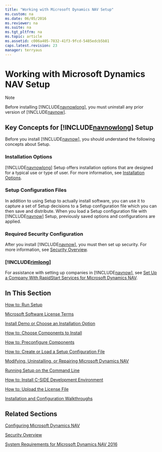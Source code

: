 ```yaml
---
title: "Working with Microsoft Dynamics NAV Setup"
ms.custom: na
ms.date: 06/05/2016
ms.reviewer: na
ms.suite: na
ms.tgt_pltfrm: na
ms.topic: article
ms.assetid: c006a405-7832-41f3-9fcd-5485edcb5b81
caps.latest.revision: 23
manager: terryaus
---
```

# Working with Microsoft Dynamics NAV Setup
> [!NOTE]  
>  Before installing [!INCLUDE[navnowlong](../dynamics-nav/includes/navnowlong_md.md)], you must uninstall any prior version of [!INCLUDE[navnow](../dynamics-nav/includes/navnow_md.md)].  
  
## Key Concepts for [!INCLUDE[navnowlong](../dynamics-nav/includes/navnowlong_md.md)] Setup  
 Before you install [!INCLUDE[navnow](../dynamics-nav/includes/navnow_md.md)], you should understand the following concepts about Setup.  
  
### Installation Options  
 [!INCLUDE[navnowlong](../dynamics-nav/includes/navnowlong_md.md)] Setup offers installation options that are designed for a typical use or type of user. For more information, see [Installation Options](../dynamics-nav/Installation-Options.md).  
  
### Setup Configuration Files  
 In addition to using Setup to actually install software, you can use it to capture a set of Setup decisions to a Setup configuration file which you can then save and distribute. When you load a Setup configuration file with [!INCLUDE[navnow](../dynamics-nav/includes/navnow_md.md)] Setup, previously saved options and configurations are applied.  
  
### Required Security Configuration  
 After you install [!INCLUDE[navnow](../dynamics-nav/includes/navnow_md.md)], you must then set up security. For more information, see [Security Overview](../dynamics-nav/Security-Overview.md).  
  
### [!INCLUDE[rimlong](../dynamics-nav/includes/rimlong_md.md)]  
 For assistance with setting up companies in [!INCLUDE[navnow](../dynamics-nav/includes/navnow_md.md)], see [Set Up a Company With RapidStart Services for Microsoft Dynamics NAV](../Topic/Set%20Up%20a%20Company%20With%20RapidStart%20Services%20for%20Microsoft%20Dynamics%20NAV.md).  
  
## In This Section  
 [How to: Run Setup](../Topic/How%20to:%20Run%20Setup.md)  
  
 [Microsoft Software License Terms](../dynamics-nav/Microsoft-Software-License-Terms.md)  
  
 [Install Demo or Choose an Installation Option](../dynamics-nav/Install-Demo-or-Choose-an-Installation-Option.md)  
  
 [How to: Choose Components to Install](../Topic/How%20to:%20Choose%20Components%20to%20Install.md)  
  
 [How to: Preconfigure Components](../Topic/How%20to:%20Preconfigure%20Components.md)  
  
 [How to: Create or Load a Setup Configuration File](../Topic/How%20to:%20Create%20or%20Load%20a%20Setup%20Configuration%20File.md)  
  
 [Modifying, Uninstalling, or Repairing Microsoft Dynamics NAV](../dynamics-nav/Modifying--Uninstalling--or-Repairing-Microsoft-Dynamics-NAV.md)  
  
 [Running Setup on the Command Line](../dynamics-nav/Running-Setup-on-the-Command-Line.md)  
  
 [How to: Install C\-SIDE Development Environment](../Topic/How%20to:%20Install%20C-SIDE%20Development%20Environment.md)  
  
 [How to: Upload the License File](../Topic/How%20to:%20Upload%20the%20License%20File.md)  
  
 [Installation and Configuration Walkthroughs](../dynamics-nav/Installation-and-Configuration-Walkthroughs.md)  
  
## Related Sections  
 [Configuring Microsoft Dynamics NAV](../dynamics-nav/Configuring-Microsoft-Dynamics-NAV.md)  
  
 [Security Overview](../dynamics-nav/Security-Overview.md)  
  
 [System Requirements for Microsoft Dynamics NAV 2016](../dynamics-nav/System-Requirements-for-Microsoft-Dynamics-NAV-2016.md)
